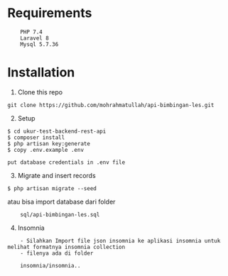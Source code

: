 # Requirements
```
	PHP 7.4
	Laravel 8
	Mysql 5.7.36
```


# Installation

1. Clone this repo

```
git clone https://github.com/mohrahmatullah/api-bimbingan-les.git
```


2. Setup

```
$ cd ukur-test-backend-rest-api
$ composer install
$ php artisan key:generate
$ copy .env.example .env

put database credentials in .env file
```

3. Migrate and insert records

```
$ php artisan migrate --seed
```

atau bisa import database dari folder
```
	sql/api-bimbingan-les.sql
```

4. Insomnia

```
	- Silahkan Import file json insomnia ke aplikasi insomnia untuk melihat formatnya insomnia collection
	- filenya ada di folder
	
	insomnia/insomnia..

```